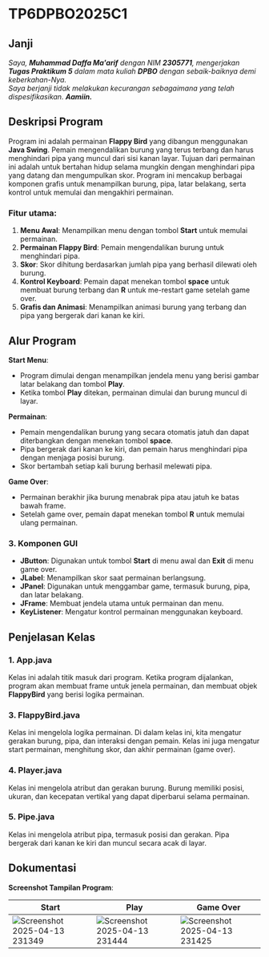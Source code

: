 # TP6DPBO2025C1

## Janji
_Saya, **Muhammad Daffa Ma'arif** dengan NIM **2305771**, mengerjakan **Tugas Praktikum 5** dalam mata kuliah **DPBO** dengan sebaik-baiknya demi keberkahan-Nya.  
Saya berjanji tidak melakukan kecurangan sebagaimana yang telah dispesifikasikan. **Aamiin.**_

## Deskripsi Program

Program ini adalah permainan **Flappy Bird** yang dibangun menggunakan **Java Swing**. Pemain mengendalikan burung yang terus terbang dan harus menghindari pipa yang muncul dari sisi kanan layar. Tujuan dari permainan ini adalah untuk bertahan hidup selama mungkin dengan menghindari pipa yang datang dan mengumpulkan skor. Program ini mencakup berbagai komponen grafis untuk menampilkan burung, pipa, latar belakang, serta kontrol untuk memulai dan mengakhiri permainan.

### Fitur utama:
1. **Menu Awal**: Menampilkan menu dengan tombol **Start** untuk memulai permainan.
2. **Permainan Flappy Bird**: Pemain mengendalikan burung untuk menghindari pipa.
3. **Skor**: Skor dihitung berdasarkan jumlah pipa yang berhasil dilewati oleh burung.
4. **Kontrol Keyboard**: Pemain dapat menekan tombol **space** untuk membuat burung terbang dan **R** untuk me-restart game setelah game over.
5. **Grafis dan Animasi**: Menampilkan animasi burung yang terbang dan pipa yang bergerak dari kanan ke kiri.

## Alur Program

**Start Menu**:
- Program dimulai dengan menampilkan jendela menu yang berisi gambar latar belakang dan tombol **Play**.
- Ketika tombol **Play** ditekan, permainan dimulai dan burung muncul di layar.

**Permainan**:
- Pemain mengendalikan burung yang secara otomatis jatuh dan dapat diterbangkan dengan menekan tombol **space**.
- Pipa bergerak dari kanan ke kiri, dan pemain harus menghindari pipa dengan menjaga posisi burung.
- Skor bertambah setiap kali burung berhasil melewati pipa.

**Game Over**:
- Permainan berakhir jika burung menabrak pipa atau jatuh ke batas bawah frame.
- Setelah game over, pemain dapat menekan tombol **R** untuk memulai ulang permainan.

### 3. Komponen GUI
- **JButton**: Digunakan untuk tombol **Start** di menu awal dan **Exit** di menu game over.
- **JLabel**: Menampilkan skor saat permainan berlangsung.
- **JPanel**: Digunakan untuk menggambar game, termasuk burung, pipa, dan latar belakang.
- **JFrame**: Membuat jendela utama untuk permainan dan menu.
- **KeyListener**: Mengatur kontrol permainan menggunakan keyboard.

## Penjelasan Kelas

### 1. **App.java**
Kelas ini adalah titik masuk dari program. Ketika program dijalankan, program akan membuat frame untuk jenela permainan, dan membuat objek **FlappyBird** yang berisi logika permainan.

### 3. **FlappyBird.java**
Kelas ini mengelola logika permainan. Di dalam kelas ini, kita mengatur gerakan burung, pipa, dan interaksi dengan pemain. Kelas ini juga mengatur start permainan, menghitung skor, dan akhir permainan (game over).

### 4. **Player.java**
Kelas ini mengelola atribut dan gerakan burung. Burung memiliki posisi, ukuran, dan kecepatan vertikal yang dapat diperbarui selama permainan.

### 5. **Pipe.java**
Kelas ini mengelola atribut pipa, termasuk posisi dan gerakan. Pipa bergerak dari kanan ke kiri dan muncul secara acak di layar.


## Dokumentasi

**Screenshot Tampilan Program**:

|**Start**|**Play**|**Game Over**|
|---|---|---|
|![Screenshot 2025-04-13 231349](https://github.com/user-attachments/assets/a713c050-ce4a-470e-a8eb-dd6b041eed0d)|![Screenshot 2025-04-13 231444](https://github.com/user-attachments/assets/f3276876-c853-457f-9ca8-74d70dd11eba)|![Screenshot 2025-04-13 231425](https://github.com/user-attachments/assets/a5550de4-2480-417d-8ff6-63d55d6e5f0d)|

